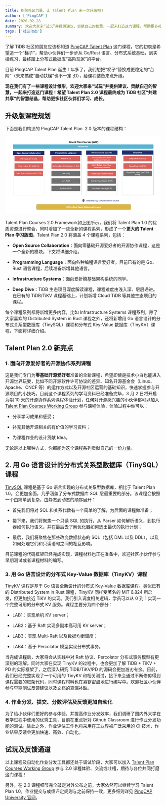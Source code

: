 ```yaml
---
title: 积聚社区力量，让 Talent Plan 来一次升级吧！
author: ['PingCAP']
date: 2020-02-28
summary: 欢迎大家来“试玩”并提供建议、贡献自己的智慧，一起来打造这门课程，帮助更多社区伙伴们学习、成长！
tags: ['社区动态']
---
```


了解 TiDB 社区的朋友应该都知道 [PingCAP Talent Plan](https://university.pingcap.com/talent-plan/) 这门课程，它的初衷是希望造一个“梯子”，帮助小伙伴们一步步从 Go/Rust 语言、分布式系统基础，到实操练习，最终踏上分布式数据库“高阶玩家”的平台。

目前 PingCAP Talent Plan 诞生 1 年多了，我们想把“梯子”替换成更稳定的“台阶”（未来搞成“自动扶梯”也不一定 ;D），给课程装备来点升级。

**现在我们有了一些课程设计雏形，欢迎大家来“试玩”并提供建议、贡献自己的智慧，一起来打造这门课程！希望 Talent Plan 2.0 课程最终成为 TiDB 社区“共建共享”的智慧结晶，帮助更多社区伙伴们学习、成长。**

## 升级版课程规划

下面是我们构思的 PingCAP Talent Plan  2.0 版本的课程结构：

![课程结构](media/talent-plan-readies-to-level-up/1-课程结构.png)

Talent Plan Courses 2.0 Framework如上图所示，我们将 Talent Plan 1.0 的优质资源进行整合，同时增加了一些全新的课程系列，形成了一个**更大的 Talent Plan 学习版图**。Talent Plan 2.0 将涵盖 4 个课程系列，包括：

* **Open Source Collaboration**：面向零基础开源爱好者的开源协作课程，这是一个全新的模块，下文将详细介绍。

* **Programming Language**：面向各种编程语言爱好者，目前已有的是 Go、Rust 语言课程，后续准备新增其他语言。

* **Infrastructure Systems**：面向爱折腾基础架构系统的同学。

* **Deep Dive**：TiDB 生态项目深度解读课程，课程难度由浅入深、层层递进。在已有的 TiDB/TiKV 课程基础上，计划新增 Cloud TiDB 等其他生态项目的课程。

每个课程系列都将新增更多内容，比如 Infrastructure Systems 课程系列，除了大家喜欢的 Distributed System in Rust 课程之外，还将新增用 Go 语言设计的分布式关系型数据库（TinySQL）课程和分布式 Key-Value 数据库（TinyKV）课程，下面将详细介绍。

## Talent Plan 2.0 新亮点

### 1. 面向开源爱好者的开源协作系列课程

这是我们专门为**零基础开源爱好者**准备的全新课程，希望即使是技术小白也能进入开源世界玩耍，比如不同开源软件许可协议的差异、知名开源基金会（Linux、Apache、CNCF 等）的运作方式以及开源社区运营的基础知识，快速掌握参与开源项目的小技巧。目前这个课程系列的学习资料已经准备完毕，3 月 2 日将开启为期 10 天的开源协作系列课程体验计划，任何对开源感兴趣的小伙伴都可以加入 [Talent Plan Courses Working Group](https://tidbcommunity.slack.com/archives/CR746G049) 参与课程体验，体验过程中你可以：

* 分享学习成果和感受；

* 补充其他开源相关的有价值的学习资料；

* 为课程作业的设计贡献 Idea。

无论是以上哪种方式，你都能为这个课程系列贡献自己的一份力量。

## 2. 用 Go 语言设计的分布式关系型数据库（TinySQL）课程

[TinySQL](https://github.com/pingcap-incubator/tinysql) 课程是基于 Go 语言实现的分布式关系型数据库，相比于 Talent Plan 1.0，会更加全面，几乎涵盖了分布式数据库 SQL 层最重要的部分。该课程会按照一个由简单到复杂，由静态到动态的顺序展开：

* 首先我们将对 SQL 和关系代数有一个简单的了解，为后面的课程做准备；

* 接下来，我们将聚焦一个只读 SQL 的执行，从 Parser 如何解析语义，到执行器如何执行语义，并在最后去了解优化器如何选出最优的执行计划；

* 最后，我们将聚焦在那些改变数据状态的 SQL（包括 DML 以及 DDL），以及如何处理它们和只读语句之间的相互影响。

目前课程的代码框架已经完成实现，课程材料也正在准备中，欢迎社区小伙伴参与早期测试或者课程材料的编写。

### 3. 用 Go 语言设计的分布式 Key-Value 数据库（TinyKV）课程


[TinyKV](https://github.com/pingcap-incubator/tinykv) 课程是基于 Go 语言全新设计的分布式 Key-Value 数据库课程。类似已有的 Distributed System in Rust 课程，TinyKV 同样受著名的 MIT 6.824 所启发，但更加接近 TiKV 的实现。我们引入调度相关逻辑，学员可以从 0 到 1 实现一个完整可用的分布式 KV 服务。课程主要分为四个部分：

* LAB1：实现单机 KV server；

* LAB2：基于 Raft 实现多副本高可用 KV server；

* LAB3：实现 Multi-Raft 以及数据均衡调度；

* LAB4：基于 Percolator 模型实现分布式事务。

当完成课程后，大家将会从实践中对 Raft 协议、Percolator 分布式事务模型有更深刻的理解。同时大家在实现 TinyKV 的过程中，也会更加了解 TiDB + TiKV + PD 的实际框架了，之后深入研究 TiDB/TiKV/PD 的源码会更加游刃有余。目前，我们已经完整实现了一个可用的 TinyKV 和相关测试，接下来会通过不断修剪得到课程需要的框架代码，同时课程材料也在紧锣密鼓地进行编写中。欢迎社区小伙伴参与早期测试反馈建议以及文档的查漏补缺。

### 4. 作业分发、提交、分数评估及反馈更加自动化

为了给小伙伴们更好的参与体验，并提高作业分发效率，我们调研了国内外大学在教学过程中使用的优秀工具，目前在重点针对 Github Classroom 进行作业分发功能的测试。除此之外，作业评估工作也将采用在工业界被广泛采用的 CI 技术，作业结果反馈会更加快速、高效、自动化。

## 试玩及反馈通道

以上课程及自动化作业分发工具都还处于调试阶段，大家可以加入 [Talent Plan Courses Working Group](https://tidbcommunity.slack.com/archives/CR746G049) 参与 2.0 课程体验、交流或吐槽，期待与各位共同打磨这门课程！

另外，在 2.0 课程细节完全敲定对外公布之前，大家依然可以继续学习 Talent Plan 1.0，作业提交与成绩评定规则与之前保持一致，更多细则详见 [PingCAP University 官网](https://university.pingcap.com/talent-plan/)。 